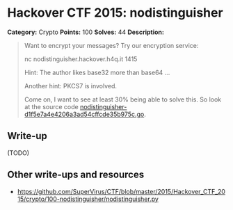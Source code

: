 # Hackover CTF 2015: nodistinguisher

**Category:** Crypto
**Points:** 100
**Solves:** 44
**Description:**

> Want to encrypt your messages? Try our encryption service:
> 
> nc nodistinguisher.hackover.h4q.it 1415
> 
> Hint: The author likes base32 more than base64 ...
> 
> Another hint: PKCS7 is involved.
> 
> Come on, I want to see at least 30% being able to solve this. So look at the source code [nodistinguisher-d1f5e7a4e4206a3ad54cffcde35b975c.go](./nodistinguisher-d1f5e7a4e4206a3ad54cffcde35b975c.go).


## Write-up

(TODO)

## Other write-ups and resources

* <https://github.com/SuperVirus/CTF/blob/master/2015/Hackover_CTF_2015/crypto/100-nodistinguisher/nodistinguisher.py>
